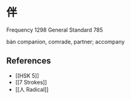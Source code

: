 # 伴
Frequency 1298
General Standard 785

bàn
companion, comrade, partner; accompany

## References
- [[HSK 5]]
- [[7 Strokes]]
- [[人 Radical]]